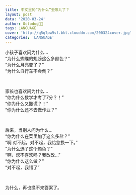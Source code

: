 ```yaml
---
title: 中文里的“为什么”去哪儿了？
layout: post
data: '2020-03-24'
author: Octodog🐙🐶
tags: LANGUAGE
cover: 'http://q5q7pw9vf.bkt.clouddn.com/200324cover.jpg'
categories: 'LANGUAGE'
---
```


小孩子喜欢问为什么…
<br/>
“为什么蝴蝶的翅膀这么多颜色？”
<br/>
“为什么月亮变了？”
<br/>
“为什么自行车不会倒？”

<br/>


家长也喜欢问为什么…
<br/>
“你为什么数学才考了7分？！”
<br/>
“你为什么又撒谎？！”
<br/>
“你为什么还不去做作业？”

<br/>


后来，当别人问为什么…
<br/>
“你为什么在菜里加了这么多盐？”
<br/>
“啊 对不起，对不起，我给您换一下。”
<br/>
“为什么选了这个颜色？”
<br/>
“啊，您不喜欢吗？我改改…”
<br/>
“你为什么这么做？”
<br/>
“对不起，我错了”

<br/>


为什么，再也换不来答案了。
